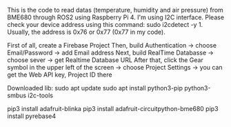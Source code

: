 This is the code to read datas (temperature, humidity and air pressure) from BME680 through ROS2 using Raspberry Pi 4.
I'm using I2C interface. Please check your device address using this command: sudo i2cdetect -y 1. Usually, the address is 0x76 or 0x77 (0x77 in my code).

First of all, create a Firebase Project 
Then, build Authentication -> choose Email/Password -> add Email address
Next, build RealTime Databasse -> choose sever -> get Realtime Database URL
After that, click the Gear symbol in the upper left of the screen -> choose Project Settings -> you can get the Web API key, Project ID there

Downloaded lib:
  sudo apt update
  sudo apt install python3-pip python3-smbus i2c-tools
  
  pip3 install adafruit-blinka
  pip3 install adafruit-circuitpython-bme680
  pip3 install pyrebase4

